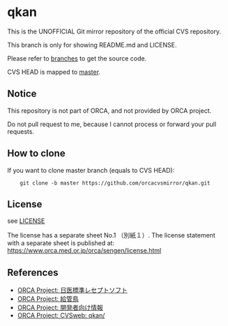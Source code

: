 # qkan

This is the UNOFFICIAL Git mirror repository of the official CVS repository.

This branch is only for showing README.md and LICENSE.

Please refer to [branches](https://github.com/orcacvsmirror/qkan/branches) to get the source code.

CVS HEAD is mapped to [master](https://github.com/orcacvsmirror/qkan/tree/master).


## Notice

This repository is not part of ORCA, and not provided by ORCA project.

Do not pull request to me, because I cannot process or forward your pull requests.


## How to clone

If you want to clone master branch (equals to CVS HEAD):

        git clone -b master https://github.com/orcacvsmirror/qkan.git


## License

see [LICENSE](LICENSE)

The license has a separate sheet No.1 （別紙１）.
The license statement with a separate sheet is published at: https://www.orca.med.or.jp/orca/sengen/license.html


## References

* [ORCA Project: 日医標準レセプトソフト](https://www.orca.med.or.jp/receipt/index.html)
* [ORCA Project: 給管鳥](https://www.orca.med.or.jp/kyukantyo/index.html)
* [ORCA Project: 開発者向け情報](https://www.orca.med.or.jp/kyukantyo/fordeve.html)
* [ORCA Project: CVSweb: qkan/](http://cvs.orca.med.or.jp/cgi-bin/cvsweb/qkan/)
